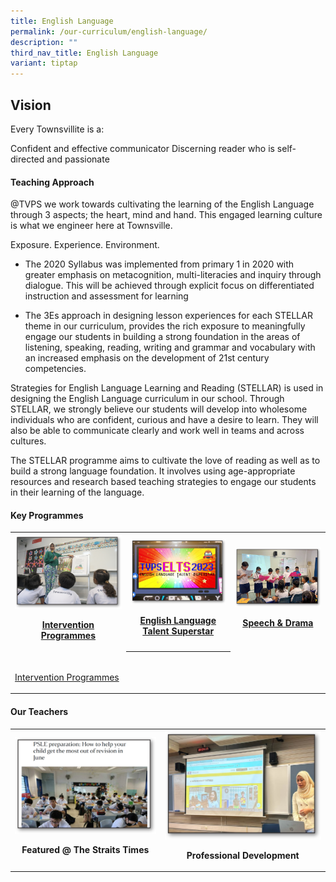 ```yaml
---
title: English Language
permalink: /our-curriculum/english-language/
description: ""
third_nav_title: English Language
variant: tiptap
---
```

<h2>Vision</h2><p>Every Townsvillite is a:</p><p>Confident and effective communicator Discerning reader who is self-directed and passionate</p><h4>Teaching Approach</h4><p>@TVPS we work towards cultivating the learning of the English Language through 3 aspects; the heart, mind and hand. This engaged learning culture is what we engineer here at Townsville.</p><p>Exposure. Experience. Environment.</p><ul><li><p>The 2020 Syllabus was implemented from primary 1 in 2020 with greater emphasis on metacognition, multi-literacies and inquiry through dialogue. This will be achieved through explicit focus on differentiated instruction and assessment for learning</p></li><li><p>The 3Es approach in designing lesson experiences for each STELLAR theme in our curriculum, provides the rich exposure to meaningfully engage our students in building a strong foundation in the areas of listening, speaking, reading, writing and grammar and vocabulary with an increased emphasis on the development of 21st century competencies.</p></li></ul><p>Strategies for English Language Learning and Reading (STELLAR) is used in designing the English Language curriculum in our school. Through STELLAR, we strongly believe our students will develop into wholesome individuals who are confident, curious and have a desire to learn. They will also be able to communicate clearly and work well in teams and across cultures.</p><p>The STELLAR programme aims to cultivate the love of reading as well as to build a strong language foundation. It involves using age-appropriate resources and research based teaching strategies to engage our students in their learning of the language.</p><h4>Key Programmes</h4><table><tbody><tr><th rowspan="1" colspan="1"><a class="isomer-image-wrapper" href="/our-curriculum/english-language/intervention-programmes/"><img style="width: 100%" height="auto" width="100%" alt="" src="/images/English/engintervention.png"></a><p><a href="/our-curriculum/english-language/intervention-programmes/" rel="noopener noreferrer nofollow" target="_blank">Intervention Programmes</a></p></th><th rowspan="1" colspan="1"><a class="isomer-image-wrapper" href="/our-curriculum/english-language/elts/"><img style="width: 100%" height="auto" width="100%" alt="" src="/images/English/engELTS2023.png"></a><p><a href="/our-curriculum/english-language/elts/" rel="noopener noreferrer nofollow" target="_blank">English Language Talent Superstar</a></p></th><th rowspan="1" colspan="1"><a class="isomer-image-wrapper" href="/our-curriculum/english-language/speech-and-drama/"><img style="width: 100%" height="auto" width="100%" alt="" src="/images/English/engspeech.png"></a><p><a href="/our-curriculum/english-language/speech-and-drama/" rel="noopener noreferrer nofollow" target="_blank">Speech &amp; Drama</a></p></th></tr><tr><td rowspan="1" colspan="1"><a class="isomer-image-wrapper" href="/our-curriculum/english-language/intervention-programmes/"><img style="width: 100%" height="auto" width="100%" alt="" src="/images/English/enginternational.png"></a><p><a href="/our-curriculum/english-language/intervention-programmes/" rel="noopener noreferrer nofollow" target="_blank">Intervention Programmes</a></p></td><th rowspan="1" colspan="1"><p></p></th><td rowspan="1" colspan="1"><p></p></td></tr></tbody></table><h4>Our Teachers</h4><table><tbody><tr><th rowspan="1" colspan="1"><div class="isomer-image-wrapper"><img style="width: 100%" height="auto" width="100%" alt="" src="/images/English/engfeatured.png"></div><p>Featured @ The Straits Times</p></th><th rowspan="1" colspan="1"><div class="isomer-image-wrapper"><img style="width: 100%;" height="auto" width="100%" alt="" src="/images/English/engphoto10.png"></div><p>Professional Development</p></th></tr></tbody></table><p></p>